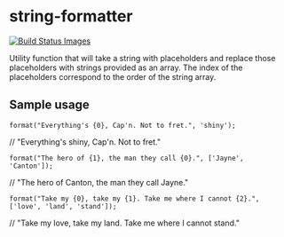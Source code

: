 # string-formatter

<a href="https://travis-ci.org/garberus/string-formatter" target="_blank"><img src="https://travis-ci.org/garberus/string-formatter.svg" data-bindattr-145="145" title="Build Status Images"></a>

Utility function that will take a string with placeholders and replace those
placeholders with strings provided as an array. The index of the placeholders
correspond to the order of the string array.

## Sample usage

`format("Everything's {0}, Cap'n. Not to fret.", 'shiny');`

// "Everything's shiny, Cap'n. Not to fret."

`format("The hero of {1}, the man they call {0}.", ['Jayne', 'Canton']);`

// "The hero of Canton, the man they call Jayne."

`format("Take my {0}, take my {1}. Take me where I cannot {2}.", ['love', 'land', 'stand']);`

// "Take my love, take my land. Take me where I cannot stand."
